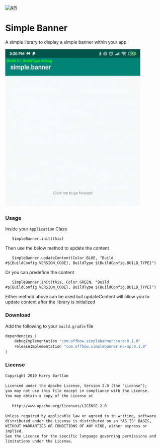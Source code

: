 [![API](https://img.shields.io/badge/API-14%2B-brightgreen.svg?style=flat)](https://android-arsenal.com/api?level=14)
# Simple Banner
A simple library to display a simple banner within your app

<img src="demo/demo.gif" height="500" alt="Gif Showing demo of the simple banner library in action"/>



### Usage

Inside your `Application` Class

```
   SimpleBanner.init(this)
```
Then use the below method to update the content
```
   SimpleBanner.updateContent(Color.BLUE, "Build #${BuildConfig.VERSION_CODE}, BuildType ${BuildConfig.BUILD_TYPE}")
```

Or you can predefine the content 
```
   SimpleBanner.init(this, Color.GREEN, "Build #${BuildConfig.VERSION_CODE}, BuildType ${BuildConfig.BUILD_TYPE}")
```

Either method above can be used but updateContent will allow you to update content after the library is initialized

### Download

Add the following to your `build.gradle` file

```groovy
dependencies {
    debugImplementation "com.offbow.simplebanner:core:0.1.0"
    releaseImplementation "com.offbow.simplebanner:no-op:0.1.0"
}
```

### License

```
Copyright 2019 Harry Bartlam

Licensed under the Apache License, Version 2.0 (the "License");
you may not use this file except in compliance with the License.
You may obtain a copy of the License at

   http://www.apache.org/licenses/LICENSE-2.0

Unless required by applicable law or agreed to in writing, software
distributed under the License is distributed on an "AS IS" BASIS,
WITHOUT WARRANTIES OR CONDITIONS OF ANY KIND, either express or implied.
See the License for the specific language governing permissions and
limitations under the License.
```


